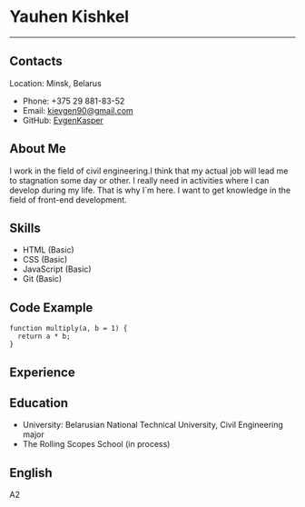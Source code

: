  # Yauhen Kishkel
------------
 ## Contacts
Location: Minsk, Belarus
* Phone: +375 29 881-83-52
* Email: [kievgen90@gmail.com](https://mail.google.com/mail/u/0/?tab=rm&ogbl#inbox)
* GitHub: [EvgenKasper](https://github.com/EvgenKasper)
## About Me
I work in the field of civil engineering.I think that my actual job will lead me to stagnation some day or other. I really need in activities where I can develop during my life. That is why I`m here. I want to get knowledge in the field of front-end development.
## Skills
* HTML (Basic)
* CSS (Basic)
* JavaScript (Basic)
* Git (Basic)
## Code Example
```
function multiply(a, b = 1) {
  return a * b;
}
```
## Experience
## Education
* University: Belarusian National Technical University, Civil Engineering major
* The Rolling Scopes School (in process)
## English
A2 